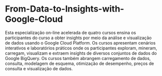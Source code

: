 # From-Data-to-Insights-with-Google-Cloud
Esta especialização on-line acelerada de quatro cursos ensina os participantes do curso a obter insights por meio da análise e visualização de dados usando o Google Cloud Platform. Os cursos apresentam cenários interativos e laboratórios práticos onde os participantes exploram, mineram, carregam, visualizam e extraem insights de diversos conjuntos de dados do Google BigQuery. Os cursos também abrangem carregamento de dados, consulta, modelagem de esquema, otimização de desempenho, preços de consulta e visualização de dados.
